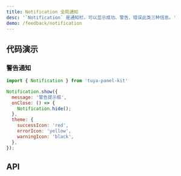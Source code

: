 ```yaml
---
title: Notification 全局通知
desc: '`Notification` 是通知栏，可以显示成功、警告、错误此类三种信息。'
demo: /feedback/notification
---
```


## 代码演示

### 警告通知

```jsx
import { Notification } from 'tuya-panel-kit'

Notification.show({
  message: '警告提示框',
  onClose: () => {
    Notification.hide();
  },
  theme: {
    successIcon: 'red',
    errorIcon: 'yellow',
    warningIcon: 'black',
  },
});
```

## API

<API name="NotificationProps" />
